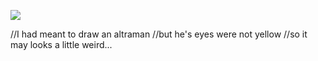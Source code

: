 ![](https://github.com/ophwsjtu18/ohw22s/tree/main/FF/my_profile)

//I had meant to draw an altraman
//but he's eyes were not yellow
//so it may looks a little weird...
